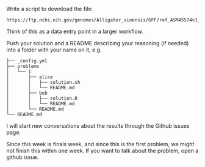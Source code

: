Write a script to download the file: 

```
https://ftp.ncbi.nih.gov/genomes/Alligator_sinensis/GFF/ref_ASM45574v1_scaffolds.gff3.gz
```

Think of this as a data entry point in a larger workflow.


Push your solution and a README describing your reasoning (if needed) into
a folder with your name on it, e.g.

```
├── _config.yml
├── problems
│   └── 1
│       ├── alice
│       │   ├── solution.sh
│       │   └── README.md
│       ├── bob
│       │   ├── solution.R
│       │   └── README.md
│       └── README.md
└── README.md
```

I will start new conversations about the results through the Github issues
page.

Since this week is finals week, and since this is the first problem, we might
not finish this within one week. If you want to talk about the problem, open
a github issue. 
